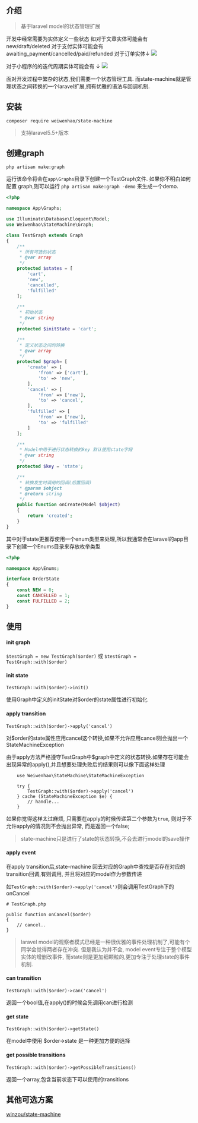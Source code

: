 
## 介绍

> 基于laravel model的状态管理扩展

开发中经常需要为实体定义一些状态
如对于文章实体可能会有 new/draft/deleted
对于支付实体可能会有 awaiting_payment/cancelled/paid/refunded
对于订单实体↓
![](http://omjq5ny0e.bkt.clouddn.com/15296547862738.jpg)


对于小程序的的迭代周期实体可能会有 ↓
![](http://omjq5ny0e.bkt.clouddn.com/15296548277088.jpg)





面对开发过程中繁杂的状态,我们需要一个状态管理工具.
而state-machine就是管理状态之间转换的一个laravel扩展,拥有优雅的语法与回调机制.


## 安装

    composer require weiwenhao/state-machine
    
> 支持laravel5.5+版本

## 创建graph

`php artisan make:graph`

运行该命令将会在`app\Graphs`目录下创建一个TestGraph文件.
如果你不明白如何配置 graph,则可以运行
`php artisan make:graph -demo` 来生成一个demo.

```php
<?php

namespace App\Graphs;

use Illuminate\Database\Eloquent\Model;
use Weiwenhao\StateMachine\Graph;

class TestGraph extends Graph
{
    /**
     * 所有可选的状态
     * @var array
     */
    protected $states = [
        'cart',
		'new',
        'cancelled',
        'fulfilled'
    ];

    /**
     * 初始状态
     * @var string
     */
    protected $initState = 'cart';

    /**
     * 定义状态之间的转换
     * @var array
     */
    protected $graph= [
        'create' => [
            'from' => ['cart'],
            'to' => 'new',
        ],
        'cancel' => [
            'from' => ['new'],
            'to' => 'cancel',
        ],
        'fulfilled' => [
            'from' => ['new'],
            'to' => 'fulfilled'
        ]
    ];

	/**
	 * Model中用于进行状态转换的key 默认使用state字段
	 * @var string
	 */
	protected $key = 'state';

    /**
     * 转换发生时调用的回调(后置回调)
     * @param $object
     * @return string
     */
    public function onCreate(Model $object)
    {
		return 'created';
    }
}

```

其中对于state更推荐使用一个enum类型来处理,所以我通常会在laravel的app目录下创建一个Enums目录来存放枚举类型

```php
<?php

namespace App\Enums;

interface OrderState
{
    const NEW = 0;
    const CANCELLED = 1;
    const FULFILLED = 2;
}

```



## 使用

#### init graph
`$testGraph = new TestGraph($order)` 或 `$testGraph = TestGraph::with($order)`

#### init state
`TestGraph::with($order)->init()`

使用Graph中定义的initState对$order的state属性进行初始化

#### apply transition
`TestGraph::with($order)->apply('cancel')`

对$order的state属性应用cancel这个转换,如果不允许应用cancel则会抛出一个
StateMachineException

由于apply方法严格遵守TestGraph中$graph中定义的状态转换.如果存在可能会出现异常的apply(),并且想要处理失败后的结果则可以像下面这样处理

```
    use Weiwenhao\StateMachine\StateMachineException
    
    try {
        TestGraph::with($order)->apply('cancel')
    } cache (StateMachineException $e) {
        // handle...
    }
```

如果你觉得这样太过麻烦, 只需要在apply的时候传递第二个参数为`true`, 则对于不允许apply的情况则不会抛出异常, 而是返回一个false;

> state-machine只是进行了state的状态转换,不会去进行model的save操作

#### apply event
在apply transition后,state-machine 回去对应的Graph中查找是否存在对应的transition回调,有则调用, 并且将对应的model作为参数传递

如`TestGraph::with($order)->apply('cancel')`则会调用TestGraph下的onCancel

```
# TestGraph.php

public function onCancel($order)
{
    // cancel..
}

```

> laravel model的观察者模式已经是一种很优雅的事件处理机制了,可能有个同学会觉得两者存在冲突.
> 但是我认为并不会, model event专注于整个模型实体的增删改事件, 而state则是更加细颗粒的,更加专注于处理state的事件机制.

#### can transition
`TestGraph::with($order)->can('cancel')` 

返回一个bool值,在apply()的时候会先调用can进行检测

#### get state

`TestGraph::with($order)->getState()` 

在model中使用 $order->state 是一种更加方便的选择

#### get possible transitions

`TestGraph::with($order)->getPossibleTransitions()` 

返回一个array,包含当前状态下可以使用的transitions



## 其他可选方案

[winzou/state-machine](https://github.com/winzou/state-machine)


